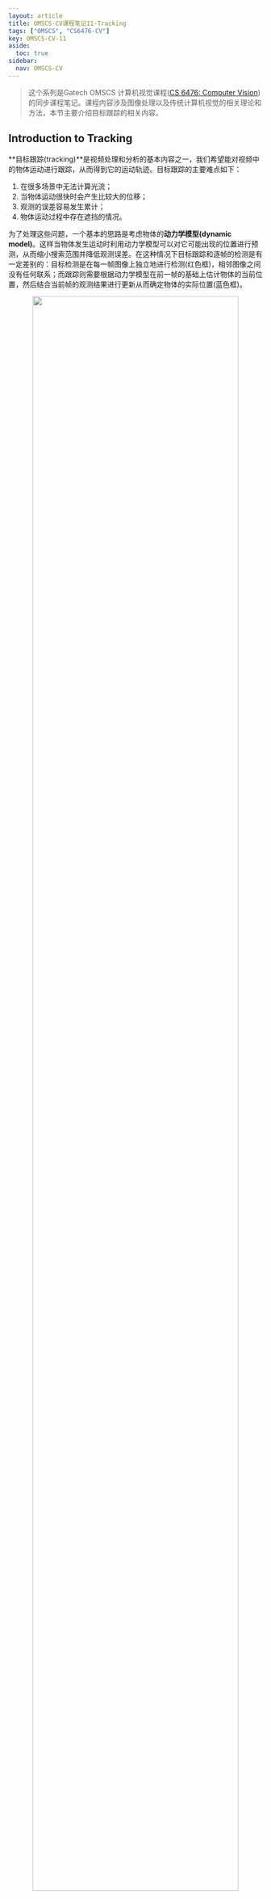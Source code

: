 ```yaml
---
layout: article
title: OMSCS-CV课程笔记11-Tracking
tags: ["OMSCS", "CS6476-CV"]
key: OMSCS-CV-11
aside:
  toc: true
sidebar:
  nav: OMSCS-CV
---
```


> 这个系列是Gatech OMSCS 计算机视觉课程([CS 6476: Computer Vision](https://omscs.gatech.edu/cs-6476-computer-vision))的同步课程笔记。课程内容涉及图像处理以及传统计算机视觉的相关理论和方法，本节主要介绍目标跟踪的相关内容。
<!--more-->

## Introduction to Tracking

**目标跟踪(tracking)**是视频处理和分析的基本内容之一，我们希望能对视频中的物体运动进行跟踪，从而得到它的运动轨迹。目标跟踪的主要难点如下：

1. 在很多场景中无法计算光流；
2. 当物体运动很快时会产生比较大的位移；
3. 观测的误差容易发生累计；
4. 物体运动过程中存在遮挡的情况。

为了处理这些问题，一个基本的思路是考虑物体的**动力学模型(dynamic model)**。这样当物体发生运动时利用动力学模型可以对它可能出现的位置进行预测，从而缩小搜索范围并降低观测误差。在这种情况下目标跟踪和逐帧的检测是有一定差别的：目标检测是在每一帧图像上独立地进行检测(红色框)，相邻图像之间没有任何联系；而跟踪则需要根据动力学模型在前一帧的基础上估计物体的当前位置，然后结合当前帧的观测结果进行更新从而确定物体的实际位置(蓝色框)。

<div align=center>
<img src="https://i.imgur.com/GDDsNlQ.png" width="90%">
</div>

<div align=center>
<img src="https://i.imgur.com/lW0cqpC.png" width="90%">
</div>

因此，目标跟踪的目标是利用动力学模型来缩减搜索空间并结合观测结果来减小误差，进而得到光滑的物体运动轨迹。为了便于讨论我们这里对目标跟踪的场景进行一些限制：

1. 物体不会在场景中突然消失或是突然出现；
2. 相机的位置和姿态不会发生突变；
3. 物体和场景只会发生缓慢的运动。

## Parametric Models

### Tracking as Inference

当我们已知动力学模型的时候，目标跟踪可以建模成一个概率推断问题。假设系统的真实状态为$X$，观测到的状态为$Y$，在任意时刻$t$我们可以利用前一时刻的状态和动力学模型来计算系统的真实状态$X_t = f(X_{t-1})$。需要说明的是系统状态$X$往往是不可知的，因此它也被称为是隐状态(hidden state)。我们的目标是结合$t$时刻的观测来更新当前时刻的真实状态。从概率分布的角度上讲，这样的过程实际上就是利用先验概率(动力学模型)和似然函数(观测)来估计系统的后验概率(当前时刻真实状态)。

<div align=center>
<img src="https://i.imgur.com/cTZ5c3q.png" width="30%">
<img src="https://i.imgur.com/MZFyhof.png" width="61%">
</div>

因此，目标跟踪可以分为2步：

1. 利用过去时刻的观测值来估计系统当前状态，称为**预测(prediction)**；
2. 利用当前时刻的观测值来更新系统当前状态，称为**修正(correction)**。

预测和修正过程的数学形式为：

$$
P(X_t \vert Y_0 = y_0, \dots , Y_{t-1} = y_{t-1})
$$

$$
P(X_t \vert Y_0 = y_0, \dots , Y_{t-1} = y_{t-1}, Y_t = y_t)
$$

我们进一步对问题进行简化。假设动力学模型和观测模型满足一阶马尔科夫性，系统当前时刻的状态仅与前一时刻有关而且任意时刻的观测仅与该时刻的系统状态有关：

$$
P(X_t \vert X_0, \dots, X_{t-1}) = P(X_t \vert X_{t-1})
$$

$$
P(Y_t \vert X_0, Y_0, \dots, X_{t-1}, Y_{t-1}, X_t) = P(Y_t \vert X_t)
$$

此时系统在时间上的演化可以用下图所示的概率图来表示：

<div align=center>
<img src="https://i.imgur.com/jBWnEiR.png" width="50%">
</div>

这样我们就可以通过迭代的方式来对系统状态进行估计。具体而言，预测过程可以表示为已知$P(X_{t-1} \vert y_0, \dots, y_{t-1})$条件下估计$P(X_t \vert y_0, \dots, y_{t-1})$：

$$
\begin{aligned}
P(X_t \vert y_0, \dots, y_{t-1}) &= \int P(X_t, X_{t-1} \vert y_0, \dots, y_{t-1}) d X_{t-1} \\
&= \int P(X_t \vert X_{t-1}, y_0, \dots, y_{t-1}) P(X_{t-1} \vert y_0, \dots, y_{t-1}) d X_{t-1} d X_{t-1} \\
&= \int P(X_t \vert X_{t-1}) P(X_{t-1} \vert y_0, \dots, y_{t-1}) d X_{t-1}
\end{aligned}
$$

类似地，修正的过程则是利用$P(X_t \vert y_0, \dots, y_{t-1})$和$y_t$来计算$P(X_t \vert y_0, \dots, y_t)$：

$$
\begin{aligned}
P(X_t \vert y_0, \dots, y_t) &= \frac{P(y_t \vert X_t, y_0, \dots, y_{t-1}) P(X_t \vert y_0, \dots, y_{t-1})}{P(y_t \vert y_0, \dots, y_{t-1})} \\
&= \frac{P(y_t \vert X_t) P(X_t \vert y_0, \dots, y_{t-1})}{P(y_t \vert y_0, \dots, y_{t-1})} \\
&= \frac{P(y_t \vert X_t) P(X_t \vert y_0, \dots, y_{t-1})}{\int P(y_t \vert X_t) P(X_t \vert y_0, \dots, y_{t-1}) d X_t} \\
&\propto P(y_t \vert X_t) P(X_t \vert y_0, \dots, y_{t-1})
\end{aligned}
$$

这样我们就可以结合动力模型和观测模型来对系统状态进行估计：

<div align=center>
<img src="https://i.imgur.com/WdtLSBh.png" width="60%">
</div>

<div align=center>
<img src="https://i.imgur.com/QJ8Zozi.png" width="62%">
</div>

### The Kalman Filter

对于线性高斯系统我们可以使用**Kalman滤波(Kalman filter)**来完成状态估计的任务。我们假设系统在$t$时刻的动力学模型为：

$$
X_t = D_t X_{t-1} + \varepsilon_{d_t}
$$

$$
\varepsilon_{d_t} \sim N(0, \Sigma_{d_t})
$$

观测模型为：

$$
y_t = M_t X_t + \varepsilon_{m_t}
$$

$$
\varepsilon_{m_t} \sim N(0, \Sigma_{m_t})
$$

以一维状态估计为例，系统的动力学模型和观测模型可以表示为：

$$
x_t = d \cdot x_{t-1} + \varepsilon_{d_t}
$$

$$
y_t = m \cdot x_t + \varepsilon_{m_t}
$$

其中$\varepsilon_{d_t}$和$\varepsilon_{m_t}$分别表示均值为0方差为$\sigma_d^2$和$\sigma_m^2$的高斯噪声。

系统在$t$时刻的状态服从正态分布$X_t \sim N(\mu_t^-, (\sigma_t^-)^2)$。利用动力学模型可以得到预测过程的状态更新公式：

$$
\mu_t^- = d \cdot \mu_{t-1}^+
$$

$$
(\sigma_t^-)^2 = \sigma_d^2 + (d \cdot \sigma_{t-1}^+)^2
$$

其中$\mu_{t-1}^+$和$(\sigma_{t-1}^+)^2$分别表示上一时刻系统状态的均值和方差。

利用观测方程，$t$时刻的观测量可以表示为$Y_t \sim N(m \cdot x_t, \sigma_m^2)$。结合修正过程的状态估计公式：

$$
P(X_t \vert y_0, \dots, y_t) 
= \frac{P(y_t \vert X_t) P(X_t \vert y_0, \dots, y_{t-1})}{\int P(y_t \vert X_t) P(X_t \vert y_0, \dots, y_{t-1}) d X_t}
$$

可以得到修正过程的状态更新公式：

$$
\mu_t^+ = \frac{\mu_t^- \sigma_m^2 + m y_t (\sigma_t^-)^2}{\sigma_m^2 + m^2 (\sigma_t^-)^2}
$$

$$
(\sigma_t^+)^2 = \frac{\sigma_m^2 (\sigma_t^-)^2}{\sigma_m^2 + m^2 (\sigma_t^-)^2}
$$

从上式中不难发现更新后的均值和方差取决于预测模型的误差$(\sigma_t^-)^2$以及观测模型误差$\sigma_m^2$。当预测模型完全正确时($(\sigma_t^-)^2 = 0$)，系统更新后的状态等于预测阶段的状态；而当观测模型完全正确时($\sigma_m^2 = 0$)，系统更新后的状态等于观测到的状态。

记$a = \frac{\sigma_m^2}{m^2}$，$b = (\sigma_t^-)^2$。状态更新公式可以化简为：

$$
\begin{aligned}
\mu_t^+ &= \frac{\mu_t^- \sigma_m^2 + m y_t (\sigma_t^-)^2}{\sigma_m^2 + m^2 (\sigma_t^-)^2} \\
&= \frac{\frac{\mu_t^- \sigma_m^2}{m^2} + \frac{y_t (\sigma_t^-)^2}{m}}{\frac{\sigma_m^2}{m^2} + (\sigma_t^-)^2} \\
&= \frac{a \mu_t^- + b \frac{y_t}{m}}{a + b} \\
&= \frac{(a + b) \mu_t^- + b (\frac{y_t}{m} - \mu_t^-)}{a + b} \\
&= \mu_t^- + \frac{b}{a + b} (\frac{y_t}{m} - \mu_t^-) \\
&= \mu_t^- + k (\frac{y_t}{m} - \mu_t^-)
\end{aligned}
$$

上式说明系统真实状态最有可能的位置等于预测值$\mu_t^-$与残差$(\frac{y_t}{m} - \mu_t^-)$加权求和，加权系数$k = \frac{b}{a + b}$称为**Kalman增益(Kalman gain)**。

对于多维状态的情况，Kalman滤波的矩阵形式为：

- 预测过程：

$$
x_t^- = D_t x_{t-1}^+
$$

$$
\Sigma_t^- = D_t \Sigma_{t-1}^+ D_t^T + \Sigma_{d_t}
$$

- 修正过程：

$$
K_t = \Sigma_t^- M_t^T (M_t \Sigma_t^- M_t^T + \Sigma_{m_t})^{-1}
$$

$$
x_t^+ = x_t^- + K_t (y_t - M_t x_t^-)
$$

$$
\Sigma_t^+ = (I - K_t M_t) \Sigma_t^-
$$

迭代使用上面的几个公式即可完成对系统状态的估计。

<div align=center>
<img src="https://i.imgur.com/ZoFjxBY.png" width="70%">
</div>

Kalman滤波非常简洁而且高效，但需要注意的是它的使用前提是线性高斯系统。当系统的动力学模型不是线性方程或者噪声不满足正态分布假定时，使用Kalman滤波则不能得到正确的结果。

## Non-Parametric Models

### Bayes Filters

在实际应用中绝大多数的系统是非线性非高斯的，因此严格来说我们不能使用Kalman滤波来对系统状态进行估计。在这种情况下我们需要利用Bayes滤波来进行状态估计。假设系统状态的先验为$p(x)$，动力学模型为$p(x_t \vert u_t, x_{t-1})$，观测模型为$p(z \vert x)$，那么在给定观测和控制序列$\{ u_1, z_2, ... \}$的条件下我们希望对系统当前的状态$x_t$进行估计：

$$
P(x_t \vert u_1, z_2, ..., u_{t-1}, z_t)
$$

类似于Kalman滤波的假设，我们可以利用如下所示的概率图对系统进行建模：

<div align=center>
<img src="https://i.imgur.com/qF4GWO9.png" width="40%">
</div>

因此结合Bayes公式和马尔科夫性可以得到：

$$
\begin{aligned}
P(x_t \vert u_1, z_2, ..., u_{t-1}, z_t) &= \eta P(z_t \vert x_t, u_1, z_2, ..., u_{t-1}) P(x_t \vert u_1, z_2, ..., u_{t-1}) \\
&= \eta P(z_t \vert x_t) P(x_t \vert u_1, z_2, ..., u_{t-1}) \\
&= \eta P(z_t \vert x_t) \int P(x_t, x_{t-1} \vert u_1, z_2, ..., u_{t-1}) d x_{t-1} \\
&= \eta P(z_t \vert x_t) \int P(x_t \vert u_1, z_2, ..., u_{t-1}, x_{t-1}) P(x_{t-1} \vert u_1, z_2, ..., u_{t-1}) d x_{t-1} \\
&= \eta P(z_t \vert x_t) \int P(x_t \vert u_{t-1}, x_{t-1}) P(x_{t-1} \vert u_1, z_2, ..., u_{t-1}) d x_{t-1}
\end{aligned}
$$

记$Bel(x_t) = P(x_t \vert u_1, z_2, ..., u_{t-1}, z_t)$，我们可以整理得到递推公式：

$$
Bel(x_t) = \eta P(z_t \vert x_t) \int P(x_t \vert u_{t-1}, x_{t-1}) Bel(x_{t-1}) d x_{t-1}
$$

使用上式递推进行状态估计的算法称为Bayes滤波器。实际上Kalman滤波器正是线性高斯系统的Bayes滤波器，但对于非线性非高斯的系统则一般无法显式计算出Bayes滤波器的结果。

<div align=center>
<img src="https://i.imgur.com/DVZJBpr.png" width="60%">
</div>

### Particle Filters

## Reference

- [Wikipedia: Kalman filter](https://en.wikipedia.org/wiki/Kalman_filter)
- Chapter 3: Linear Gaussian Estimation, [State Estimation for Robotics](http://asrl.utias.utoronto.ca/~tdb/bib/barfoot_ser17.pdf#page=53)